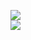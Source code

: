[![](https://img.shields.io/badge/Made%20With-Github%20Spray-lightgrey.svg?style=for-the-badge&logo=github)](https://github.com/Annihil/github-spray#11179)  
[![](https://i.imgur.com/2DrTn0Z.gif)](https://github.com/Annihil/github-spray)